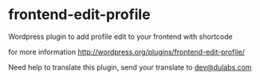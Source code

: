 frontend-edit-profile
=====================

Wordpress plugin to add profile edit to your frontend with shortcode

for more information 
http://wordpress.org/plugins/frontend-edit-profile/

Need help to translate this plugin,
send your translate to dev@dulabs.com
